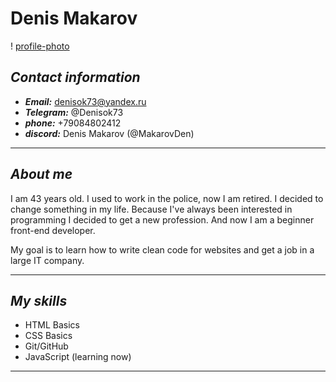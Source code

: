 #   Denis Makarov
! [profile-photo](my_photo.jpg)
##   ***Contact information***
* ***Email:***    denisok73@yandex.ru
* ***Telegram:*** @Denisok73
* ***phone:***     +79084802412
* ***discord:***    Denis Makarov (@MakarovDen)
___________________________________
##   ***About me***

I am 43 years old. I used to work in the police, now I am retired. I decided to change something in my life. Because I've always been interested in programming I decided to get a new profession. And now I am a beginner front-end developer. 

My goal is to learn how to write clean code for websites and get a job in a large IT company. 
___________________________________
##   ***My skills***
+   HTML Basics
+   CSS Basics
+   Git/GitHub
+   JavaScript (learning now)
___________________________________